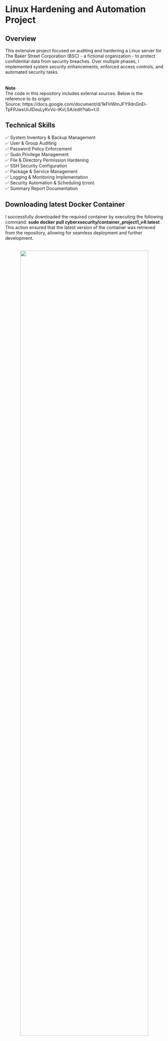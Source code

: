# Linux Hardening and Automation Project

<h2>Overview</h2>
This extensive project focused on auditing and hardening a Linux server for The Baker Street Corporation (BSC) - a fictional organization - to protect confidential data from security breaches. Over multiple phases, I implemented system security enhancements, enforced access controls, and automated security tasks.
</br>
</br>
</br>
<b>Note</b>
</br>
The code in this repository includes external sources. Below is the reference to its origin: </br>
Source: https://docs.google.com/document/d/1kFHWmJFY9dnGnEl-TpFPJwsUIJlDeuLyKvVo-tKvLSA/edit?tab=t.0 </br>

<h2>Technical Skills</h2>
✅ System Inventory & Backup Management </br>
✅ User & Group Auditing </br>
✅ Password Policy Enforcement </br>
✅ Sudo Privilege Management </br>
✅ File & Directory Permission Hardening </br>
✅ SSH Security Configuration </br>
✅ Package & Service Management </br>
✅ Logging & Monitoring Implementation </br>
✅ Security Automation & Scheduling (cron) </br>
✅ Summary Report Documentation </br>

<h2> Downloading latest Docker Container </h2>
I successfully downloaded the required container by executing the following command: <b>sudo docker pull cyberxsecurity/container_project1_v4:latest
</b>. This action ensured that the latest version of the container was retrieved from the repository, allowing for seamless deployment and further development.
<br />
<br />
<p align="center">
<img src="https://i.imgur.com/xYMHrV5.png" height="80%" width="90%" alt=""/>
<br />
<br />
<p align="center">
<img src="https://i.imgur.com/ZIbmLra.png" height="80%" width="90%" alt=""/>
<br />
<br />
  
<h2> Starting the Project Container </h2>
I initiated the container by executing the following command: <b>sudo docker run -d --hostname=Baker_Street_Linux_Server --network=host --name project1_v4 cyberxsecurity/container_project1_v4:latest
</b>. This action started the container in detached mode, assigned it a hostname, connected it to the host network, and ensured it was properly named for easy identification and management.
<br />
<br />
<p align="center">
<img src="https://i.imgur.com/RvuOUgR.png" height="80%" width="90%" alt=""/>
<br />
<br />

<h2> Connecting to the Running Container </h2>
I accessed the running container by executing the following command: <b>sudo docker exec -it project1_v4 /bin/bash
</b>. This action allowed me to open an interactive Bash shell within the container, enabling direct interaction for configuration, troubleshooting, or executing commands as needed.
<br />
<br />
<p align="center">
<img src="https://i.imgur.com/xTYZ01I.png" height="80%" width="90%" alt=""/>
<br />
<br />
  
<h2> Retrieving System Information from the Container </h2>
I gathered essential system details from the running container by executing the following commands: <b>hostname</b>, <b>cat /etc/os-release</b>, <b>free -h</b>, and <b>uptime</b>. These actions helped verify the container’s system specifications and status for further configuration and monitoring.
<br />
<br />
<p align="center">
<img src="https://i.imgur.com/ID5JGD8.png" height="80%" width="90%" alt=""/>
<br />
<br />
<p align="center">
<img src="https://i.imgur.com/qZ5LVpQ.png" height="80%" width="90%" alt=""/>
<br />
<br />
<p align="center">
<img src="https://i.imgur.com/VKNIcHL.png" height="80%" width="90%" alt=""/>
<br />
<br />
<p align="center">
<img src="https://i.imgur.com/FBH9TmL.png" height="80%" width="90%" alt=""/>
<br />
<br />

<h2> Backing Up the Operating System </h2>
I archived the root filesystem while excluding specific directories that do not need to be backed up, such as /proc, /tmp, /mnt, /sys, /dev, and /run. The resulting compressed tarball, baker_street_backup.tar.gz, ensured that essential system files were preserved for recovery or migration purposes.
<br />
<br />
<p align="center">
<img src="https://i.imgur.com/7jaFLEQ.png" height="80%" width="90%" alt=""/>
<br />
<br />
<p align="center">
<img src="https://i.imgur.com/VRAm603.png" height="80%" width="90%" alt=""/>
<br />
<br />
<p align="center">
<img src="https://i.imgur.com/oaTUVYM.png" height="80%" width="90%" alt=""/>
<br />
<br />

<h2> Removing Terminated Staff Accounts and Associated Data </h2>
I removed all staff members who had been terminated from the system. As part of this process, I ensured the deletion of their home directories and associated files to maintain data security and compliance.
<br />
<br />
<p align="center">
<img src="https://i.imgur.com/u8VvKWy.png" height="80%" width="90%" alt=""/>
<br />
<br />
<p align="center">
<img src="https://i.imgur.com/POoyQg0.png" height="80%" width="90%" alt=""/>
<br />
<br />
<p align="center">
<img src="https://i.imgur.com/tYIYd8W.png" height="80%" width="90%" alt=""/>
<br />
<br />
<p align="center">
<img src="https://i.imgur.com/AF1Yzq2.png" height="80%" width="90%" alt=""/>
<br />
<br />


<h2> User Account Management for Staff on Leave </h2>
I locked the accounts of all staff members currently on temporary leave to restrict access during their absence. Additionally, I unlocked the accounts of any employed users to ensure they could access the system without interruption.
<br />
<br />
<p align="center">
<img src="https://i.imgur.com/PjVEhKR.png" height="80%" width="90%" alt=""/>
<br />
<br />
<p align="center">
<img src="https://i.imgur.com/A9dCtbn.png" height="80%" width="90%" alt=""/>
<br />
<br />
<p align="center">
<img src="https://i.imgur.com/qdxMPSY.png" height="80%" width="90%" alt=""/>
<br />
<br />

<h2> Employee Group Reassignment and Marketing Department Closure </h2>
I moved all employees from the marketing department to a newly created group called "research," ensuring that the group was created if it did not already exist. Additionally, I removed the marketing group from the system, as the marketing department was officially closed this year.
<br />
<br />
<p align="center">
<img src="https://i.imgur.com/MKpgRwD.png" height="80%" width="90%" alt=""/>
<br />
<br />
<p align="center">
<img src="https://i.imgur.com/d4tZGI3.png" height="80%" width="90%" alt=""/>
<br />
<br />
<p align="center">
<img src="https://i.imgur.com/D47b6R8.png" height="80%" width="90%" alt=""/>
<br />
<br />
<p align="center">
<img src="https://i.imgur.com/wRKb94w.png" height="80%" width="90%" alt=""/>
<br />
<br />
<p align="center">
<img src="https://i.imgur.com/dneUaEb.png" height="80%" width="90%" alt=""/>
<br />
<br />

<h2> Updating Password Requirements for User Accounts </h2>
I updated the password requirements for all users to enhance security. To implement these changes, I edited the <b>/etc/pam.d/common-password</b> file and added the necessary settings to the line: <b>password requisite pam_pwquality.so minlen=12 dcredit=2 ucredit=-1 lcredit=-1 ocredit=-2 retry=3</b>.
<br />
<br />
<p align="center">
<img src="https://i.imgur.com/trx6Onp.png" height="80%" width="90%" alt=""/>
<br />
<br />
<p align="center">
<img src="https://i.imgur.com/J24ieQ8.png" height="80%" width="90%" alt=""/>
<br />
<br />


<h2> Restricting and Assigning Sudo Privileges </h2>
I reviewed and updated sudo privileges to ensure proper access control. The following changes were implemented:</br>

Retained full sudo privileges only for Sherlock. All other users with full sudo access were removed.</br>
Granted Watson and Mycroft sudo privileges exclusively to execute the script located at: <b>/var/log/logcleanup.sh</b>.</br>
Allowed all employees in the research group to execute the script at: <b>/tmp/scripts/research_script.sh</b>.</br>
<br />
<br />
<p align="center">
<img src="https://i.imgur.com/G0EJNaH.png" height="80%" width="90%" alt=""/>
<br />
<br />
<p align="center">
<img src="https://i.imgur.com/F12TCdc.png" height="80%" width="90%" alt=""/>
<br />
<br />
<p align="center">
<img src="https://i.imgur.com/fjLlwZk.png" height="80%" width="90%" alt=""/>
<br />
<br />
<p align="center">
<img src="https://i.imgur.com/pw1j1qA.png" height="80%" width="90%" alt=""/>
<br />
<br />
<p align="center">
<img src="https://i.imgur.com/DWxWGE2.png" height="80%" width="90%" alt=""/>
<br />
<br />

<h2> Restricting World Permissions in User Home Directories </h2>
I identified and removed any world permissions (read, write, or execute) from files located in all user home directories. This was done to enhance security and ensure that no files were globally accessible. The permissions were updated to restrict unauthorized access while maintaining necessary user functionality.
<br />
<br />
<p align="center">
<img src="https://i.imgur.com/j5IL53g.png" height="80%" width="90%" alt=""/>
<br />
<br />
<p align="center">
<img src="https://i.imgur.com/bF9qfaX.png" height="80%" width="90%" alt=""/>
<br />
<br />
<p align="center">
<img src="https://i.imgur.com/FeGAw9C.png" height="80%" width="90%" alt=""/>
<br />
<br />
<p align="center">
<img src="https://i.imgur.com/H6b3IVJ.png" height="80%" width="90%" alt=""/>
<br />
<br />

<h2> Updating File Permissions for Department-Specific Scripts </h2>
I searched for and updated file permissions for department-specific scripts using a case-insensitive search. The following changes were applied:<br />

Engineering scripts (files containing "engineering" in the filename): Restricted access to members of the engineering group, allowing only them to view, edit, or execute these files.<br />
Research scripts: Granted permissions exclusively to the research group, ensuring only authorized members could access or modify them.<br />
Finance scripts: Adjusted permissions to allow only finance group members to view, edit, or execute these files.<br />
These changes were made to ensure proper access control and security for department-specific scripts.<br />
<br />
<br />
<p align="center">
<img src="https://i.imgur.com/Kqeb2Wz.png" height="80%" width="90%" alt=""/>
<br />
<br />
<p align="center">
<img src="https://i.imgur.com/yp82LMI.png" height="80%" width="90%" alt=""/>
<br />
<br />
<p align="center">
<img src="https://i.imgur.com/4bc6dVJ.png" height="80%" width="90%" alt=""/>
<br />
<br />
<p align="center">
<img src="https://i.imgur.com/iRSINuL.png" height="80%" width="90%" alt=""/>
<br />
<br />
<p align="center">
<img src="https://i.imgur.com/6FxT2KG.png" height="80%" width="90%" alt=""/>
<br />
<br />

<h2> SSH Security Configuration Update </h2>
I updated the SSH configuration to enhance security by implementing the following restrictions:<br />

Disabled empty password logins to prevent authentication without a password.<br />
Blocked SSH access for the root user to reduce the risk of privilege escalation attacks.<br />
Restricted SSH to only use port 22, preventing connections on other ports.<br />
Enabled SSH Protocol 2 to ensure secure communication.<br />
After applying these updates, I restarted the SSH service using the command: <b>service ssh restart
</b>. These changes help improve system security and reduce unauthorized access risks.
<br />
<br />
<p align="center">
<img src="https://i.imgur.com/vvcaG1A.png" height="80%" width="90%" alt=""/>
<br />
<br />
<p align="center">
<img src="https://i.imgur.com/7kXCWpy.png" height="80%" width="90%" alt=""/>
<br />
<br />
<p align="center">
<img src="https://i.imgur.com/uX11TkL.png" height="80%" width="90%" alt=""/>
<br />
<br />
<p align="center">
<img src="https://i.imgur.com/BFsKvlt.png" height="80%" width="90%" alt=""/>
<br />
<br />
<p align="center">
<img src="https://i.imgur.com/w4mcTLd.png" height="80%" width="90%" alt=""/>
<br />
<br />
<p align="center">
<img src="https://i.imgur.com/90eXiCu.png" height="80%" width="90%" alt=""/>
<br />
<br />

<h2> System Package Update and Upgrade </h2>
I updated the package manager to ensure it had the latest package information by running: <b>apt update</b>. Following that, I upgraded all installed packages to their latest versions by executing: <b>apt upgrade -y</b>. These updates help maintain system stability, security, and performance by ensuring all packages are up to date.
<br />
<br />
<p align="center">
<img src="https://i.imgur.com/TPiRcAt.png" height="80%" width="90%" alt=""/>
<br />
<br />
<p align="center">
<img src="https://i.imgur.com/I2ejdxG.png" height="80%" width="90%" alt=""/>
<br />
<br />
<p align="center">
<img src="https://i.imgur.com/LkTK0dB.png" height="80%" width="90%" alt=""/>
<br />
<br />

<h2> Generating Installed Package List and Security Audit </h2>
I created a file named package_list.txt containing a list of all installed packages using the command: <b>apt list --installed > package_list.txt</b>. I then checked for the presence of telnet and rsh-client, as these packages can introduce security risks:
Telnet: Transmits data, including passwords, in plaintext, making it vulnerable to interception and man-in-the-middle attacks.<br />
RSH-Client: Lacks encryption, allowing credentials and data to be easily captured by attackers.<br />
I removed the packages as these actions help maintain system security by eliminating insecure protocols and reducing potential attack vectors.
<br />
<br />
<p align="center">
<img src="https://i.imgur.com/h0frL8Z.png" height="80%" width="90%" alt=""/>
<br />
<br />
<p align="center">
<img src="https://i.imgur.com/qeSXELU.png" height="80%" width="90%" alt=""/>
<br />
<br />
<p align="center">
<img src="https://i.imgur.com/3yYKl11.png" height="80%" width="90%" alt=""/>
<br />
<br />
<p align="center">
<img src="https://i.imgur.com/BU4hgt3.png" height="80%" width="90%" alt=""/>
<br />
<br />

<h2> Installation of Security Packages and Hardening Features </h2>
I installed the following security packages to enhance system protection: <b>ufw</b>, <b>lynis</b>, and <b>tripwire</b> due to the protections they provide to the system. UFW
provides an easy-to-use firewall for managing incoming and outgoing traffic, Lynis identifies vulnerabilities and misconfigurations, and Tripwire, a file integrity monitoring tool, detects unauthorized changes and alerts administrators.
<br />
<br />
<p align="center">
<img src="https://i.imgur.com/Np7YjYZ.png" height="80%" width="90%" alt=""/>
<br />
<br />
<p align="center">
<img src="https://i.imgur.com/hItdqLo.png" height="80%" width="90%" alt=""/>
<br />
<br />
<p align="center">
<img src="https://i.imgur.com/s5iAmbn.png" height="80%" width="90%" alt=""/>
<br />
<br />

<h2> Service Audit and Removal of Unnecessary Services </h2>
I listed all running services and saved the output to service_list.txt. I then checked if MySQL or Samba services were running, as these can pose security risks if not properly configured:
MySQL: If not secured, it can be an entry point for unauthorized database access.<br />
Samba: Can expose file-sharing services to unauthorized users if misconfigured.<br />
<br />
<br />
<p align="center">
<img src="https://i.imgur.com/xaSvXiU.png" height="80%" width="90%" alt=""/>
<br />
<br />
<p align="center">
<img src="https://i.imgur.com/LYmDEKB.png" height="80%" width="90%" alt=""/>
<br />
<br />
<p align="center">
<img src="https://i.imgur.com/HMjnIWE.png" height="80%" width="90%" alt=""/>
<br />
<br />

<h2> Configuring Persistent Logging and Log Rotation </h2>
I modified the journald.conf file located at /etc/systemd/journald.conf using nano to enhance log management. The following settings were updated and uncommented:
<b>Storage=persistent</b> → Ensures logs are saved locally even after reboots. <br />
<b>SystemMaxUse=300M</b> → Limits log storage to 300MB to prevent excessive disk usage. <br /> 
Additionally, I edited the log rotation settings in <b>/etc/logrotate.conf</b> to prevent logs from consuming too much space. The changes included:
Changing log rotation from weekly to daily.<br />
Setting logs to rotate out after 7 days.<br />
<br />
<br />
<p align="center">
<img src="https://i.imgur.com/Ya6u8qR.png" height="80%" width="90%" alt=""/>
<br />
<br />
<p align="center">
<img src="https://i.imgur.com/FqRc3n1.png" height="80%" width="90%" alt=""/>
<br />
<br />
<p align="center">
<img src="https://i.imgur.com/d4G7xZ0.png" height="80%" width="90%" alt=""/>
<br />
<br />
<p align="center">
<img src="https://i.imgur.com/2Ketnzl.png" height="80%" width="90%" alt=""/>
<br />
<br />

<h2>  </h2>

<br />
<br />
<p align="center">
<img src="https://i.imgur.com/.png" height="80%" width="90%" alt=""/>
<br />
<br />
<p align="center">
<img src="https://i.imgur.com/.png" height="80%" width="90%" alt=""/>
<br />
<br />
<p align="center">
<img src="https://i.imgur.com/.png" height="80%" width="90%" alt=""/>
<br />
<br />
<p align="center">
<img src="https://i.imgur.com/.png" height="80%" width="90%" alt=""/>
<br />
<br />
<p align="center">
<img src="https://i.imgur.com/.png" height="80%" width="90%" alt=""/>
<br />
<br />
<p align="center">
<img src="https://i.imgur.com/.png" height="80%" width="90%" alt=""/>
<br />
<br />
<p align="center">
<img src="https://i.imgur.com/.png" height="80%" width="90%" alt=""/>
<br />
<br />
<p align="center">
<img src="https://i.imgur.com/.png" height="80%" width="90%" alt=""/>
<br />
<br />
<p align="center">
<img src="https://i.imgur.com/.png" height="80%" width="90%" alt=""/>
<br />
<br />
<p align="center">
<img src="https://i.imgur.com/.png" height="80%" width="90%" alt=""/>
<br />
<br />
<p align="center">
<img src="https://i.imgur.com/.png" height="80%" width="90%" alt=""/>
<br />
<br />
<p align="center">
<img src="https://i.imgur.com/.png" height="80%" width="90%" alt=""/>
<br />
<br />
<p align="center">
<img src="https://i.imgur.com/.png" height="80%" width="90%" alt=""/>
<br />
<br />
<p align="center">
<img src="https://i.imgur.com/.png" height="80%" width="90%" alt=""/>
<br />
<br />
<p align="center">
<img src="https://i.imgur.com/.png" height="80%" width="90%" alt=""/>
<br />
<br />
<p align="center">
<img src="https://i.imgur.com/.png" height="80%" width="90%" alt=""/>
<br />
<br />
<p align="center">
<img src="https://i.imgur.com/.png" height="80%" width="90%" alt=""/>
<br />
<br />
<p align="center">
<img src="https://i.imgur.com/.png" height="80%" width="90%" alt=""/>
<br />
<br />
<p align="center">
<img src="https://i.imgur.com/.png" height="80%" width="90%" alt=""/>
<br />
<br />
<p align="center">
<img src="https://i.imgur.com/.png" height="80%" width="90%" alt=""/>
<br />
<br />
<p align="center">
<img src="https://i.imgur.com/.png" height="80%" width="90%" alt=""/>
<br />
<br />
<p align="center">
<img src="https://i.imgur.com/.png" height="80%" width="90%" alt=""/>
<br />
<br />
<p align="center">
<img src="https://i.imgur.com/.png" height="80%" width="90%" alt=""/>
<br />
<br />
<p align="center">
<img src="https://i.imgur.com/.png" height="80%" width="90%" alt=""/>
<br />
<br />
<p align="center">
<img src="https://i.imgur.com/.png" height="80%" width="90%" alt=""/>
<br />
<br />
<p align="center">
<img src="https://i.imgur.com/.png" height="80%" width="90%" alt=""/>
<br />
<br />
<p align="center">
<img src="https://i.imgur.com/.png" height="80%" width="90%" alt=""/>
<br />
<br />
<p align="center">
<img src="https://i.imgur.com/.png" height="80%" width="90%" alt=""/>
<br />
<br />
<p align="center">
<img src="https://i.imgur.com/.png" height="80%" width="90%" alt=""/>
<br />
<br />
<p align="center">
<img src="https://i.imgur.com/.png" height="80%" width="90%" alt=""/>
<br />
<br />
<p align="center">
<img src="https://i.imgur.com/.png" height="80%" width="90%" alt=""/>
<br />
<br />
<p align="center">
<img src="https://i.imgur.com/.png" height="80%" width="90%" alt=""/>
<br />
<br />
<p align="center">
<img src="https://i.imgur.com/.png" height="80%" width="90%" alt=""/>
<br />
<br />
<p align="center">
<img src="https://i.imgur.com/.png" height="80%" width="90%" alt=""/>
<br />
<br />
<p align="center">
<img src="https://i.imgur.com/.png" height="80%" width="90%" alt=""/>
<br />
<br />
<p align="center">
<img src="https://i.imgur.com/.png" height="80%" width="90%" alt=""/>
<br />
<br />
<p align="center">
<img src="https://i.imgur.com/.png" height="80%" width="90%" alt=""/>
<br />
<br />
<p align="center">
<img src="https://i.imgur.com/.png" height="80%" width="90%" alt=""/>
<br />
<br />
<p align="center">
<img src="https://i.imgur.com/.png" height="80%" width="90%" alt=""/>
<br />
<br />
<p align="center">
<img src="https://i.imgur.com/.png" height="80%" width="90%" alt=""/>
<br />
<br />
<p align="center">
<img src="https://i.imgur.com/.png" height="80%" width="90%" alt=""/>
<br />
<br />
<p align="center">
<img src="https://i.imgur.com/.png" height="80%" width="90%" alt=""/>
<br />
<br />
<p align="center">
<img src="https://i.imgur.com/.png" height="80%" width="90%" alt=""/>
<br />
<br />
<p align="center">
<img src="https://i.imgur.com/.png" height="80%" width="90%" alt=""/>
<br />
<br />
<p align="center">
<img src="https://i.imgur.com/.png" height="80%" width="90%" alt=""/>
<br />
<br />
<p align="center">
<img src="https://i.imgur.com/.png" height="80%" width="90%" alt=""/>
<br />
<br />
<p align="center">
<img src="https://i.imgur.com/.png" height="80%" width="90%" alt=""/>
<br />
<br />
<p align="center">
<img src="https://i.imgur.com/.png" height="80%" width="90%" alt=""/>
<br />
<br />
